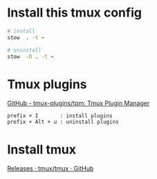 # Install this tmux config

```sh
# install
stow  . -t ~

# uninstall
stow  -D . -t ~
```

# Tmux plugins
[GitHub - tmux-plugins/tpm: Tmux Plugin Manager](https://github.com/tmux-plugins/tpm)
```
prefix + I       : install plugins
prefix + Alt + u : uninstall plugins
```

# Install tmux

[Releases · tmux/tmux · GitHub](https://github.com/tmux/tmux/releases)

